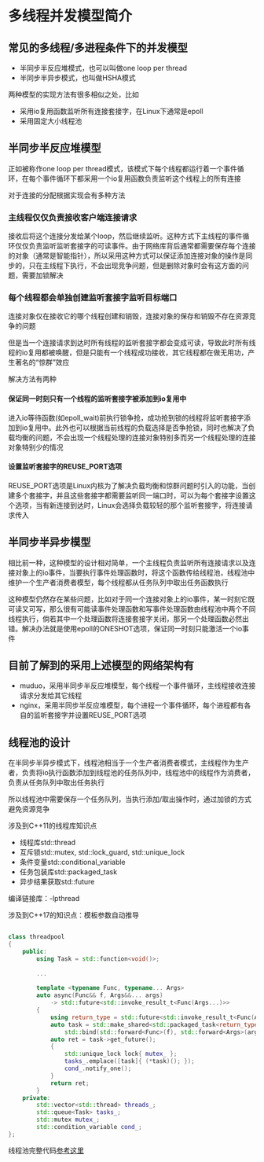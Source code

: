 # 多线程并发模型简介

## 常见的多线程/多进程条件下的并发模型

- 半同步半反应堆模式，也可以叫做one loop per thread
- 半同步半异步模式，也叫做HSHA模式

两种模型的实现方法有很多相似之处，比如

- 采用io复用函数监听所有连接套接字，在Linux下通常是epoll
- 采用固定大小线程池

## 半同步半反应堆模型

正如被称作one loop per thread模式，该模式下每个线程都运行着一个事件循环，在每个事件循环下都采用一个io复用函数负责监听这个线程上的所有连接

对于连接的分配根据实现会有多种方法

### 主线程仅仅负责接收客户端连接请求

接收后将这个连接分发给某个loop，然后继续监听。这种方式下主线程的事件循环仅仅负责监听监听套接字的可读事件。由于网络库背后通常都需要保存每个连接的对象（通常是智能指针），所以采用这种方式可以保证添加连接对象的操作是同步的，只在主线程下执行，不会出现竞争问题，但是删除对象时会有这方面的问题，需要加锁解决

### 每个线程都会单独创建监听套接字监听目标端口

连接对象仅在接收它的哪个线程创建和销毁，连接对象的保存和销毁不存在资源竞争的问题

但是当一个连接请求到达时所有线程的监听套接字都会变成可读，导致此时所有线程的io复用都被唤醒，但是只能有一个线程成功接收，其它线程都在做无用功，产生著名的“惊群”效应

解决方法有两种

#### 保证同一时刻只有一个线程的监听套接字被添加到io复用中

进入io等待函数(如epoll_wait)前执行锁争抢，成功抢到锁的线程将监听套接字添加到io复用中。此外也可以根据当前线程的负载选择是否争抢锁，同时也解决了负载均衡的问题，不会出现一个线程处理的连接对象特别多而另一个线程处理的连接对象特别少的情况

#### 设置监听套接字的REUSE_PORT选项

REUSE_PORT选项是Linux内核为了解决负载均衡和惊群问题时引入的功能，当创建多个套接字，并且这些套接字都需要监听同一端口时，可以为每个套接字设置这个选项，当有新连接到达时，Linux会选择负载较轻的那个监听套接字，将连接请求传入



## 半同步半异步模型

相比前一种，这种模型的设计相对简单，一个主线程负责监听所有连接请求以及连接对象上的io事件，当要执行事件处理函数时，将这个函数传给线程池，线程池中维护一个生产者消费者模型，每个线程都从任务队列中取出任务函数执行

这种模型仍然存在某些问题，比如对于同一个连接对象上的io事件，某一时刻它既可读又可写，那么很有可能读事件处理函数和写事件处理函数由线程池中两个不同线程执行，倘若其中一个处理函数将连接套接字关闭，那另一个处理函数必然出错。解决办法就是使用epoll的ONESHOT选项，保证同一时刻只能激活一个io事件

## 目前了解到的采用上述模型的网络架构有

- muduo，采用半同步半反应堆模型，每个线程一个事件循环，主线程接收连接请求分发给其它线程
- nginx，采用半同步半反应堆模型，每个进程一个事件循环，每个进程都有各自的监听套接字并设置REUSE_PORT选项



## 线程池的设计

在半同步半异步模式下，线程池相当于一个生产者消费者模式，主线程作为生产者，负责将io执行函数添加到线程池的任务队列中，线程池中的线程作为消费者，负责从任务队列中取出任务执行

所以线程池中需要保存一个任务队列，当执行添加/取出操作时，通过加锁的方式避免资源竞争

涉及到C++11的线程库知识点

- 线程库std::thread
- 互斥锁std::mutex, std::lock_guard, std::unique_lock
- 条件变量std::conditional_variable
- 任务包装库std::packaged_task
- 异步结果获取std::future

编译链接库：-lpthread

涉及到C++17的知识点：模板参数自动推导

```c++

class threadpool
{
    public:
        using Task = std::function<void()>;
		
		...
		
        template <typename Func, typename... Args>
        auto async(Func&& f, Args&&... args)
            -> std::future<std::invoke_result_t<Func(Args...)>>
        {
            using return_type = std::future<std::invoke_result_t<Func(Args...)>>;
            auto task = std::make_shared<std::packaged_task<return_type()>>(
                std::bind(std::forward<Func>(f), std::forward<Args>(args)...));
            auto ret = task->get_future();
            {
                std::unique_lock lock{ mutex_ };
                tasks_.emplace([task]{ (*task)(); });
                cond_.notify_one();
            }
            return ret;
        }
    private:
        std::vector<std::thread> threads_;
        std::queue<Task> tasks_;
        std::mutex mutex_;
        std::condition_variable cond_;
};
```



线程池完整代码[参考这里](https://github.com/rocwangp/cortono/blob/master/util/threadpool.hpp)



